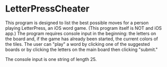 LetterPressCheater
==================

This program is designed to list the best possible moves for a person playing LetterPress, an iOS word game. (This program itself is NOT and iOS app.)
The program requires console input in the beginning: the letters on the board and, if the game has already been started, the current colors of the tiles.
The user can "play" a word by clicking one of the suggested boards or by clicking the letters on the main board then clicking "submit."

The console input is one string of length 25. 

